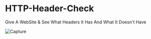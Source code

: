 # HTTP-Header-Check

Give A WebSite & See What Headers It Has And What It Doesn't Have

![Capture](https://user-images.githubusercontent.com/85756666/125444294-dca68005-51d3-4a25-85f4-88e2898129e5.PNG)

